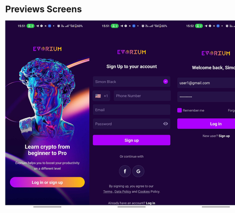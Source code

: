 # Previews Screens

<div style="display: flex; justify-content: space-between; margin-bottom: 20px;">
<img src="./previews/1.jpg " alt="Local Image" width="300" height="600">
<img src="./previews/2.jpg " alt="Local Image" width="300" height="600">
<img src="./previews/3.jpg " alt="Local Image"  width="300" height="600">
<img src="./previews/4.jpg " alt="Local Image"  width="300" height="600">
<img src="./previews/5.jpg " alt="Local Image"  width="300" height="600">
<img src="./previews/6.jpg " alt="Local Image"  width="300" height="600">
<img src="./previews/7.jpg " alt="Local Image"  width="300" height="600">
<img src="./previews/8.jpg " alt="Local Image"  width="300" height="600">
<img src="./previews/9.jpg " alt="Local Image"  width="300" height="600">
</div>
